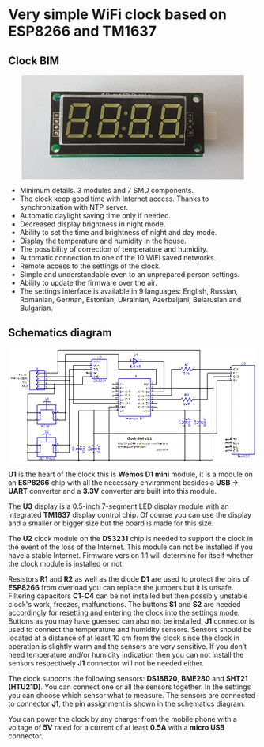 # Very simple WiFi clock based on ESP8266 and TM1637
## Clock BIM
<p align="center">
  <img src="./img/clock2.jpg" align="center"
     title="WiFi clock BIM" width="450">
</p>

* Minimum details. 3 modules and 7 SMD components.
* The clock keep good time with Internet access. Thanks to synchronization with NTP server.
* Automatic daylight saving time only if needed.
* Decreased display brightness in night mode.
* Ability to set the time and brightness of night and day mode.
* Display the temperature and humidity in the house.
* The possibility of correction of temperature and humidity.
* Automatic connection to one of the 10 WiFi saved networks.
* Remote access to the settings of the clock.
* Simple and understandable even to an unprepared person settings.
* Ability to update the firmware over the air.
* The settings interface is available in 9 languages: English, Russian, Romanian, German, Estonian, Ukrainian, Azerbaijani, Belarusian and Bulgarian.

## Schematics diagram
<p align="center">
  <img src="./schematic/clock_v1.1.gif" align="center"
     title="WiFi clock BIM" width="680">
</p>

**U1** is the heart of the clock this is **Wemos D1 mini** module, it is a module on an **ESP8266** chip with all the necessary environment besides a **USB -> UART** converter and a **3.3V** converter are built into this module.

The **U3** display is a 0.5-inch 7-segment LED display module with an integrated **TM1637** display control chip. Of course you can use the display and a smaller or bigger size but the board is made for this size.

The **U2** clock module on the **DS3231** chip is needed to support the clock in the event of the loss of the Internet. This module can not be installed if you have a stable Internet. Firmware version 1.1 will determine for itself whether the clock module is installed or not.

Resistors **R1** and **R2** as well as the diode **D1** are used to protect the pins of **ESP8266** from overload you can replace the jumpers but it is unsafe. Filtering capacitors **C1**-**C4** can be not installed but then possibly unstable clock's work, freezes, malfunctions. The buttons **S1** and **S2** are needed accordingly for resetting and entering the clock into the settings mode. Buttons as you may have guessed can also not be installed. **J1** connector is used to connect the temperature and humidity sensors. Sensors should be located at a distance of at least 10 cm from the clock since the clock in operation is slightly warm and the sensors are very sensitive. If you don’t need temperature and/or humidity indication then you can not install the sensors respectively **J1** connector will not be needed either.

The clock supports the following sensors: **DS18B20**, **BME280** and **SHT21 (HTU21D)**. You can connect one or all the sensors together. In the settings you can choose which sensor what to measure. The sensors are connected to connector **J1**, the pin assignment is shown in the schematics diagram.

You can power the clock by any charger from the mobile phone with a voltage of **5V** rated for a current of at least **0.5A** with a **micro USB** connector.
